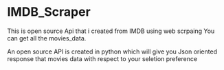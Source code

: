 # IMDB_Scraper

This is open source Api that i created from IMDB using web scrpaing 
You can get all the movies_data.

An open source API is created in python which will give you Json oriented response that movies data with respect to your seletion preference
